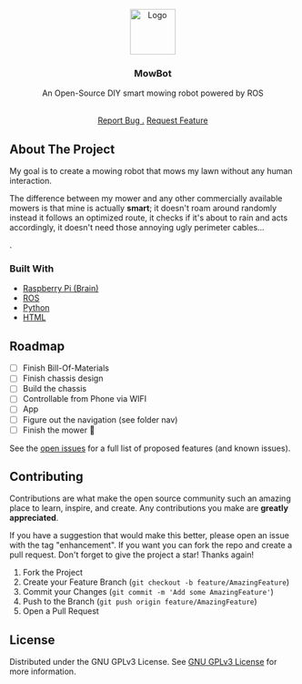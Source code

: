 <br/>
<div align="center">
<a href="https://github.com/ShaanCoding/ReadME-Generator">
<img src="https://i.imgur.com/5Xa40IZ.png" alt="Logo" width="80" height="80">
</a>
<h3 align="center">MowBot</h3>
<p align="center">
An Open-Source DIY smart mowing robot powered by ROS

<br/>
<br/>
  
<a href="https://github.com/Linuxhacker0001/MowBot/issues/new?labels=bug&template=bug -report---.md">Report Bug .</a>
<a href="https://github.com/Linuxhacker0001/MowBot/issues/new?labels=enhancement&template=feature-request---.md">Request Feature</a>
</p>
</div>

 ## About The Project

My goal is to create a mowing robot that mows my lawn without any human interaction.

The difference between my mower and any other commercially available mowers is that mine is actually **smart**; it doesn't roam around randomly instead it follows an optimized route, it checks if it's about to rain and acts accordingly, it doesn't need those annoying ugly perimeter cables...


.

 ### Built With

- [Raspberry Pi (Brain)](https://www.raspberrypi.com/products/raspberry-pi-4-model-b/)
- [ROS](https://www.ros.org/)
- [Python](https://www.python.org/)
- [HTML](https://www.w3.org/html/)
 ## Roadmap

- [ ] Finish Bill-Of-Materials
- [ ] Finish chassis design
- [ ] Build the chassis
- [ ] Controllable from Phone via WIFI
- [ ] App
- [ ] Figure out the navigation (see folder nav)
- [ ] Finish the mower 🎉

See the [open issues](https://github.com/Linuxhacker0001/MowBot/issues) for a full list of proposed features (and known issues).
 ## Contributing

Contributions are what make the open source community such an amazing place to learn, inspire, and create. Any contributions you make are **greatly appreciated**.

If you have a suggestion that would make this better, please open an issue with the tag "enhancement". If you want you can fork the repo and create a pull request. 
Don't forget to give the project a star! Thanks again!

1. Fork the Project
2. Create your Feature Branch (`git checkout -b feature/AmazingFeature`)
3. Commit your Changes (`git commit -m 'Add some AmazingFeature'`)
4. Push to the Branch (`git push origin feature/AmazingFeature`)
5. Open a Pull Request
 ## License

Distributed under the GNU GPLv3 License. See [GNU GPLv3 License](https://www.gnu.org/licenses/gpl-3.0.html) for more information.
